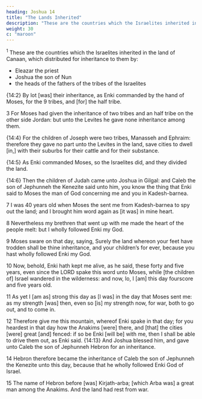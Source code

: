 ```yaml
---
heading: Joshua 14
title: "The Lands Inherited"
description: "These are the countries which the Israelites inherited in the land of Canaan"
weight: 30
c: "maroon"
---
```



<sup>1</sup> These are the countries which the Israelites inherited in the land of Canaan, which distributed for inheritance to them by:
- Eleazar the priest
- Joshua the son of Nun
- the heads of the fathers of the tribes of the Israelites
 
{14:2} By lot [was] their inheritance, as Enki commanded by the hand of Moses, for the 9 tribes, and [for] the half tribe. 

3 For Moses had  given the inheritance of two tribes and an half tribe on the other side Jordan: but unto the Levites he gave none inheritance among them. 

{14:4} For the children of Joseph were two tribes, Manasseh and Ephraim: therefore they
gave no part unto the Levites in the land, save cities to
dwell [in,] with their suburbs for their cattle and for their
substance. 

{14:5} As Enki commanded Moses, so the Israelites did, and they divided the land.

{14:6} Then the children of Judah came unto Joshua in Gilgal: and Caleb the son of Jephunneh the Kenezite said unto him, you know the thing that Enki said to Moses the man of God concerning me and you in Kadesh-barnea.

7 I was 40 years old when Moses the sent me from Kadesh-barnea to spy out the land; and I brought him word again as [it was] in mine heart.

8 Nevertheless my brethren that went up with me made the heart of the people melt: but I wholly
followed Enki my God. 

9 Moses sware on that day, saying, Surely the land whereon your feet have
trodden shall be thine inheritance, and your children’s for
ever, because you hast wholly followed Enki my
God.

10 Now, behold, Enki hath kept me alive, as he said, these forty and five years, even since the
LORD spake this word unto Moses, while [the children of]
Israel wandered in the wilderness: and now, lo, I [am] this
day fourscore and five years old. 

11 As yet I [am as] strong this day as [I was] in the day that Moses sent me: as
my strength [was] then, even so [is] my strength now, for
war, both to go out, and to come in. 

12 Therefore give me this mountain, whereof Enki spake in that
day; for you heardest in that day how the Anakims [were]
there, and [that] the cities [were] great [and] fenced: if so be
Enki [will be] with me, then I shall be able to drive
them out, as Enki said. {14:13} And Joshua blessed
him, and gave unto Caleb the son of Jephunneh Hebron for
an inheritance. 

14 Hebron therefore became the inheritance of Caleb the son of Jephunneh the Kenezite unto
this day, because that he wholly followed Enki God of
Israel. 

15 The name of Hebron before [was] Kirjath-arba; [which Arba was] a great man among the
Anakims. And the land had rest from war.

